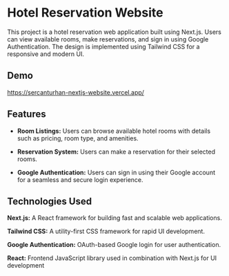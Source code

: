 
# Hotel Reservation Website

This project is a hotel reservation web application built using Next.js. Users can view available rooms, make reservations, and sign in using Google Authentication. The design is implemented using Tailwind CSS for a responsive and modern UI.


## Demo

https://sercanturhan-nextjs-website.vercel.app/

  
## Features

- **Room Listings:** Users can browse available hotel rooms with details such as pricing, room type, and amenities.

- **Reservation System:** Users can make a reservation for their selected rooms.

- **Google Authentication:** Users can sign in using their Google account for a seamless and secure login experience.

  
## Technologies Used

**Next.js:** A React framework for building fast and scalable web applications.

**Tailwind CSS:** A utility-first CSS framework for rapid UI development.

**Google Authentication:** OAuth-based Google login for user authentication.

**React:** Frontend JavaScript library used in combination with Next.js for UI development

  
